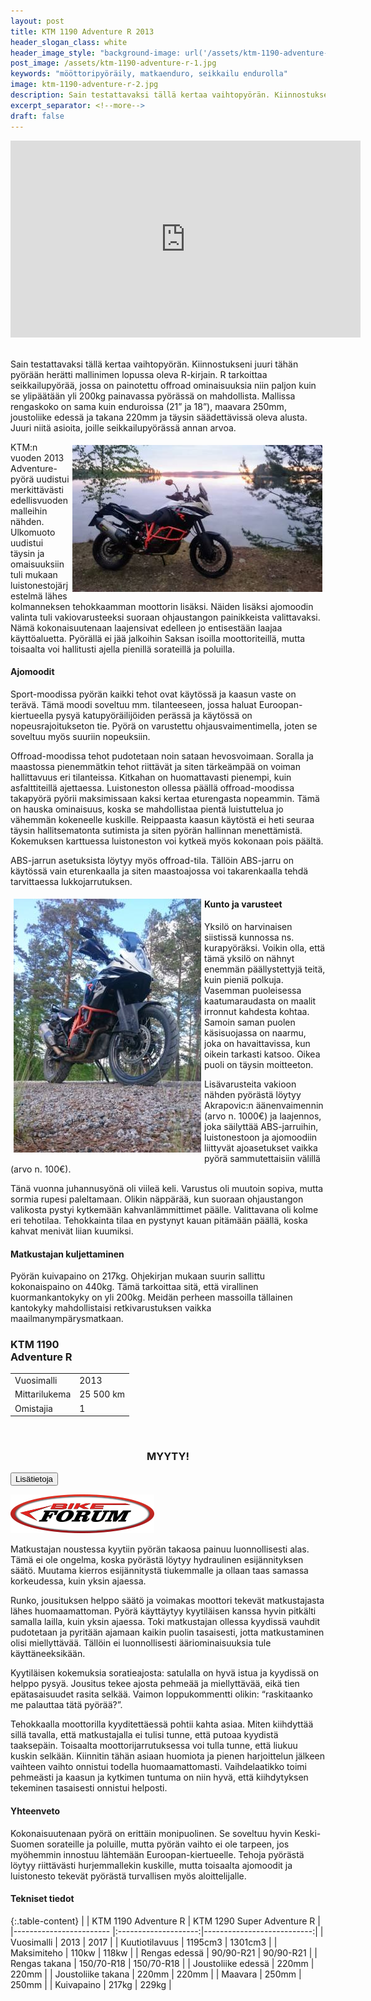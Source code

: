 ```yaml
---
layout: post
title: KTM 1190 Adventure R 2013
header_slogan_class: white
header_image_style: "background-image: url('/assets/ktm-1190-adventure-r-1.jpg'); @media (min-width: 1062px) {background-position: center bottom;}"
post_image: /assets/ktm-1190-adventure-r-1.jpg
keywords: "mööttoripyöräily, matkaenduro, seikkailu endurolla"
image: ktm-1190-adventure-r-2.jpg
description: Sain testattavaksi tällä kertaa vaihtopyörän. Kiinnostukseni juuri tähän pyörään herätti mallinimen lopussa oleva R-kirjain. R tarkoittaa seikkailupyörää, jossa on painotettu offroad ominaisuuksia niin paljon kuin se ylipäätään yli 200kg painavassa pyörässä on mahdollista.
excerpt_separator: <!--more-->
draft: false
---
```


<div class="post-video">
     <iframe width="560" height="315" 
src="https://www.youtube.com/embed/WEn2zYhcWaY" frameborder="0" 
allowfullscreen></iframe>
</div>
<div>&nbsp;</div>

Sain testattavaksi tällä kertaa vaihtopyörän. Kiinnostukseni juuri tähän 
pyörään herätti mallinimen lopussa oleva R-kirjain. R tarkoittaa 
seikkailupyörää, jossa on painotettu offroad ominaisuuksia niin paljon 
kuin se ylipäätään yli 200kg painavassa pyörässä on mahdollista. 
Mallissa rengaskoko on sama kuin enduroissa (21” ja 18”), maavara 250mm, 
joustoliike edessä ja takana 220mm ja täysin säädettävissä oleva alusta. 
Juuri niitä asioita, joille seikkailupyörässä annan arvoa. <!--more-->

<img src="/assets/ktm-1190-adventure-r-2.jpg" style="float: right; padding: 5px;" />

KTM:n vuoden 2013 Adventure-pyörä uudistui merkittävästi edellisvuoden 
malleihin nähden. Ulkomuoto uudistui täysin ja omaisuuksiin tuli mukaan 
luistonestojärjestelmä lähes kolmanneksen tehokkaamman moottorin 
lisäksi. Näiden lisäksi ajomoodin valinta tuli vakiovarusteeksi suoraan 
ohjaustangon painikkeista valittavaksi. Nämä kokonaisuutenaan laajensivat 
edelleen jo entisestään laajaa käyttöaluetta. Pyörällä ei jää jalkoihin 
Saksan isoilla moottoriteillä, mutta toisaalta voi hallitusti ajella 
pienillä sorateillä ja poluilla.

#### Ajomoodit

Sport-moodissa pyörän kaikki tehot ovat käytössä ja kaasun vaste on 
terävä. Tämä moodi soveltuu mm. tilanteeseen, jossa haluat 
Euroopan-kiertueella pysyä katupyöräilijöiden perässä ja käytössä on 
nopeusrajoitukseton tie. Pyörä on varustettu ohjausvaimentimella, joten 
se soveltuu myös suuriin nopeuksiin.

Offroad-moodissa tehot pudotetaan noin sataan hevosvoimaan. Soralla ja 
maastossa pienemmätkin tehot riittävät ja siten tärkeämpää on voiman 
hallittavuus eri tilanteissa. Kitkahan on huomattavasti pienempi, kuin 
asfalttiteillä ajettaessa. Luistoneston ollessa päällä offroad-moodissa 
takapyörä pyörii maksimissaan kaksi kertaa eturengasta nopeammin. Tämä 
on hauska ominaisuus, koska se mahdollistaa pientä luistuttelua jo 
vähemmän kokeneelle kuskille. Reippaasta kaasun käytöstä ei heti seuraa 
täysin hallitsematonta sutimista ja siten pyörän hallinnan menettämistä. 
Kokemuksen karttuessa luistoneston voi kytkeä myös kokonaan pois päältä.

ABS-jarrun asetuksista löytyy myös offroad-tila. Tällöin ABS-jarru on 
käytössä vain eturenkaalla ja siten maastoajossa voi takarenkaalla tehdä 
tarvittaessa lukkojarrutuksen.

<img src="/assets/ktm-1190-adventure-r-3.jpg" style="float: left; padding: 5px;" />

#### Kunto ja varusteet

Yksilö on harvinaisen siistissä kunnossa ns. kurapyöräksi. Voikin olla, 
että tämä yksilö on nähnyt enemmän päällystettyjä teitä, kuin pieniä 
polkuja. Vasemman puoleisessa kaatumaraudasta on maalit irronnut kahdesta 
kohtaa. Samoin saman puolen käsisuojassa on naarmu, joka on 
havaittavissa, kun oikein tarkasti katsoo. Oikea puoli on täysin 
moitteeton.

Lisävarusteita vakioon nähden pyörästä löytyy Akrapovic:n äänenvaimennin 
(arvo n. 1000€) ja laajennos, joka säilyttää ABS-jarruihin, 
luistonestoon ja ajomoodiin liittyvät ajoasetukset vaikka pyörä 
sammutettaisiin välillä (arvo n. 100€).

Tänä vuonna juhannusyönä oli viileä keli. Varustus oli muutoin sopiva, 
mutta sormia rupesi paleltamaan. Olikin näppärää, kun suoraan 
ohjaustangon valikosta pystyi kytkemään kahvanlämmittimet päälle. 
Valittavana oli kolme eri tehotilaa. Tehokkainta tilaa en pystynyt 
kauan pitämään päällä, koska kahvat menivät liian kuumiksi. 

#### Matkustajan kuljettaminen

Pyörän kuivapaino on 217kg. Ohjekirjan mukaan suurin sallittu 
kokonaispaino on 440kg. Tämä tarkoittaa sitä, että virallinen 
kuormankantokyky on yli 200kg. Meidän perheen massoilla tällainen 
kantokyky mahdollistaisi retkivarustuksen vaikka maailmanympärysmatkaan.

<div class="post-advert">
<h3>KTM 1190 <br/> Adventure R</h3>
<table class="table-advert" border="0">
<tr><td class="bold">Vuosimalli</td><td>2013</td></tr>
<tr><td>Mittarilukema</td><td>25 500 km</td></tr>
<tr><td>Omistajia</td><td>1</td></tr>

</table>

<br/><center><h3>MYYTY!</h3></center>

<a href="https://www.nettimoto.com/ktm/1190/2130589" 
onclick="trackOutboundLink('https://www.nettimoto.com/ktm/1190/2130589'); return false;">
  <button>Lisätietoja</button>
</a>

<img src="/assets/logo.png" />
</div>

Matkustajan noustessa kyytiin pyörän takaosa painuu luonnollisesti alas. Tämä 
ei ole ongelma, koska pyörästä löytyy hydraulinen esijännityksen säätö. 
Muutama kierros esijännitystä tiukemmalle ja ollaan taas samassa 
korkeudessa, kuin yksin ajaessa.

Runko, jousituksen helppo säätö ja voimakas moottori tekevät 
matkustajasta lähes huomaamattoman.  Pyörä käyttäytyy kyytiläisen kanssa 
hyvin pitkälti samalla lailla, kuin yksin ajaessa. Toki matkustajan 
ollessa kyydissä vauhdit pudotetaan ja pyritään ajamaan kaikin puolin 
tasaisesti, jotta matkustaminen olisi miellyttävää. Tällöin ei 
luonnollisesti ääriominaisuuksia tule käyttäneeksikään.

Kyytiläisen kokemuksia soratieajosta: satulalla on hyvä istua ja 
kyydissä on helppo pysyä. Jousitus tekee ajosta pehmeää ja miellyttävää, 
eikä tien epätasaisuudet rasita selkää. Vaimon loppukommentti olikin: 
“raskitaanko me palauttaa tätä pyörää?”.

Tehokkaalla moottorilla kyyditettäessä pohtii kahta asiaa. Miten 
kiihdyttää sillä tavalla, että matkustajalla ei tulisi tunne, että 
putoaa kyydistä taaksepäin. Toisaalta moottorijarrutuksessa voi tulla tunne, että 
liukuu kuskin selkään. Kiinnitin tähän asiaan huomiota ja pienen 
harjoittelun jälkeen vaihteen vaihto onnistui todella huomaamattomasti. 
Vaihdelaatikko toimi pehmeästi ja kaasun ja kytkimen tuntuma on niin 
hyvä, että kiihdytyksen tekeminen tasaisesti onnistui helposti.

#### Yhteenveto

Kokonaisuutenaan pyörä on erittäin monipuolinen. Se soveltuu hyvin 
Keski-Suomen sorateille ja poluille, mutta pyörän vaihto ei ole tarpeen, 
jos myöhemmin innostuu lähtemään Euroopan-kiertueelle. Tehoja pyörästä 
löytyy riittävästi hurjemmallekin kuskille, mutta toisaalta ajomoodit ja 
luistonesto tekevät pyörästä turvallisen myös aloittelijalle.

#### **Tekniset tiedot**

{:.table-content}
|                         | KTM 1190 Adventure R | KTM 1290 Super Adventure R |
|------------------------ |:--------------------:|---------------------------:|
| Vuosimalli              |  2013                | 2017                       |
| Kuutiotilavuus          |  1195cm3             | 1301cm3                    |
| Maksimiteho             |  110kw               | 118kw                      |
| Rengas edessä           |  90/90-R21           | 90/90-R21                  |
| Rengas takana           |  150/70-R18          | 150/70-R18                 |
| Joustoliike edessä      |  220mm               | 220mm                      |
| Joustoliike takana      |  220mm               | 220mm                      |
| Maavara                 |  250mm               | 250mm                      |
| Kuivapaino              |  217kg               | 229kg                      |

